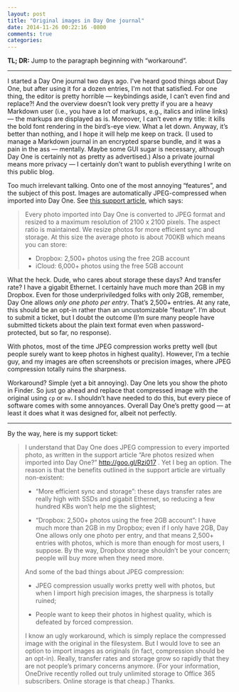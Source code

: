 ```yaml
---
layout: post
title: "Original images in Day One journal"
date: 2014-11-26 00:22:16 -0800
comments: true
categories:
---
```

**TL; DR:** Jump to the paragraph beginning with “workaround”.

---

I started a Day One journal two days ago. I've heard good things about Day One, but after using it for a dozen entries, I'm not that satisfied. For one thing, the editor is pretty horrible — keybindings aside, I can’t even find and replace?! And the overview doesn’t look very pretty if you are a heavy Markdown user (i.e., you have a lot of markups, e.g., italics and inline links) — the markups are displayed as is. Moreover, I can’t even `#` my title: it kills the bold font rendering in the bird’s-eye view. What a let down. Anyway, it’s better than nothing, and I hope it will help me keep on track. (I used to manage a Markdown journal in an encrypted sparse bundle, and it was a pain in the ass — mentally. Maybe some GUI sugar is necessary, although Day One is certainly not as pretty as advertised.) Also a private journal means more privacy — I certainly don’t want to publish everything I write on this public blog.

Too much irrelevant talking. Onto one of the most annoying “features”, and the subject of this post. Images are automatically JPEG-compressed when imported into Day One. See [this support article](https://dayone.zendesk.com/hc/en-us/articles/200145875-Are-photos-resized-when-imported-into-Day-One-), which says:

> Every photo imported into Day One is converted to JPEG format and resized to a maximum resolution of 2100 x 2100 pixels. The aspect ratio is maintained. We resize photos for more efficient sync and storage. At this size the average photo is about 700KB which means you can store:
> * Dropbox: 2,500+ photos using the free 2GB account
> * iCloud: 6,000+ photos using the free 5GB account

What the heck. Dude, who cares about storage these days? And transfer rate? I have a gigabit Ethernet. I certainly have much more than 2GB in my Dropbox. Even for those underpriviledged folks with only 2GB, remember, Day One allows *only one photo per entry*. That’s 2,500+ entries. At any rate, this should be an opt-in rather than an uncustomizable “feature”. I’m about to submit a ticket, but I doubt the outcome (I’m sure many people have submitted tickets about the plain text format even when password-protected, but so far, no response).

With photos, most of the time JPEG compression works pretty well (but people surely want to keep photos in highest quality). However, I’m a techie guy, and my images are often screenshots or precision images, where JPEG compression totally ruins the sharpness.

Workaround? Simple (yet a bit annoying). Day One lets you show the photo in Finder. So just go ahead and replace that compressed image with the original using `cp` or `mv`. I shouldn’t have needed to do this, but every piece of software comes with some annoyances. Overall Day One’s pretty good — at least it does what it was designed for, albeit not perfectly.

---

By the way, here is my support ticket:

> I understand that Day One does JPEG compression to every imported photo, as written in the support article “Are photos resized when imported into Day One?” http://goo.gl/Rzi017 . Yet I beg an option. The reason is that the benefits outlined in the support article are virtually non-existent:
>
> * “More efficient sync and storage”: these days transfer rates are really high with SSDs and gigabit Ethernet, so reducing a few hundred KBs won’t help me the slightest;
>
> * “Dropbox: 2,500+ photos using the free 2GB account”: I have much more than 2GB in my Dropbox; even if I only have 2GB, Day One allows only one photo per entry, and that means 2,500+ entries with photos, which is more than enough for most users, I suppose. By the way, Dropbox storage shouldn’t be your concern; people will buy more when they need more.
>
> And some of the bad things about JPEG compression:
>
> * JPEG compression usually works pretty well with photos, but when I import high precision images, the sharpness is totally ruined;
>
> * People want to keep their photos in highest quality, which is defeated by forced compression.
>
> I know an ugly workaround, which is simply replace the compressed image with the original in the filesystem. But I would love to see an option to import images as originals (in fact, compression should be an opt-in). Really, transfer rates and storage grow so rapidly that they are not people’s primary concerns anymore. (For your information, OneDrive recently rolled out truly unlimited storage to Office 365 subscribers. Online storage is that cheap.) Thanks.
